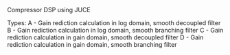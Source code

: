 Compressor DSP using JUCE

Types:
A - Gain rediction calculation in log domain, smooth decoupled filter
B - Gain rediction calculation in log domain, smooth branching filter
C - Gain rediction calculation in gain domain, smooth decoupled filter
D - Gain rediction calculation in gain domain, smooth branching filter
